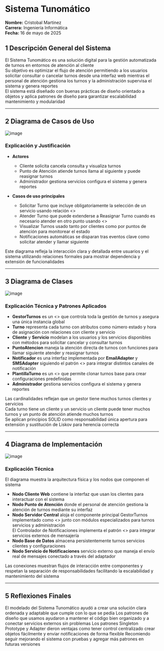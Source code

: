 # Sistema Tunomático

**Nombre:** Cristobal Martinez  
**Carrera:** Ingeniería Informática  
**Fecha:** 16 de mayo de 2025  

## 1 Descripción General del Sistema

El Sistema Tunomático es una solución digital para la gestión automatizada de turnos en entornos de atención al cliente  
Su objetivo es optimizar el flujo de atención permitiendo a los usuarios solicitar consultar o cancelar turnos desde una interfaz web mientras el personal de atención gestiona los turnos y la administración supervisa el sistema y genera reportes  
El sistema está diseñado con buenas prácticas de diseño orientado a objetos y aplica patrones de diseño para garantizar escalabilidad mantenimiento y modularidad  

---

## 2 Diagrama de Casos de Uso

![image](https://github.com/user-attachments/assets/11857783-5cc3-4297-9100-4a7d4c5725dd)


### Explicación y Justificación

- **Actores**  
  - Cliente solicita cancela consulta y visualiza turnos  
  - Punto de Atención atiende turnos llama al siguiente y puede reasignar turnos  
  - Administrador gestiona servicios configura el sistema y genera reportes  

- **Casos de uso principales**  
  - Solicitar Turno que incluye obligatoriamente la selección de un servicio usando relación <<include>>  
  - Atender Turno que puede extenderse a Reasignar Turno cuando es necesario atender en otro punto usando <<extend>>  
  - Visualizar Turnos usado tanto por clientes como por puntos de atención para monitorear el estado  
  - Notificaciones automáticas se disparan tras eventos clave como solicitar atender y llamar siguiente  

Este diagrama refleja la interacción clara y detallada entre usuarios y el sistema utilizando relaciones formales para mostrar dependencia y extensión de funcionalidades  

---

## 3 Diagrama de Clases

![image](https://github.com/user-attachments/assets/4af47496-ad0a-476e-9123-97025fadac40)


### Explicación Técnica y Patrones Aplicados

- **GestorTurnos** es un <<Singleton>> que controla toda la gestión de turnos y asegura una única instancia global  
- **Turno** representa cada turno con atributos como número estado y hora de asignación con relaciones con cliente y servicio  
- **Cliente** y **Servicio** modelan a los usuarios y los servicios disponibles con métodos para solicitar cancelar y consultar turnos  
- **PuntoAtencion** maneja la atención directa de turnos con funciones para llamar siguiente atender y reasignar turnos  
- **Notificador** es una interfaz implementada por **EmailAdapter** y **SMSAdapter** siguiendo el patrón <<Adapter>> para integrar distintos canales de notificación  
- **PlantillaTurno** es un <<Prototype>> que permite clonar turnos base para crear configuraciones predefinidas  
- **Administrador** gestiona servicios configura el sistema y genera reportes  

Las cardinalidades reflejan que un gestor tiene muchos turnos clientes y servicios  
Cada turno tiene un cliente y un servicio un cliente puede tener muchos turnos y un punto de atención atiende muchos turnos  
Se aplican principios SOLID como responsabilidad única apertura para extensión y sustitución de Liskov para herencia correcta  

---

## 4 Diagrama de Implementación

![image](https://github.com/user-attachments/assets/8417d8bc-ccd9-4011-a0d6-ce2937e83209)


### Explicación Técnica

El diagrama muestra la arquitectura física y los nodos que componen el sistema  

- **Nodo Cliente Web** contiene la interfaz que usan los clientes para interactuar con el sistema  
- **Nodo Punto de Atención** donde el personal de atención gestiona la atención de turnos mediante su interfaz  
- **Nodo Servidor Central** aloja el componente principal GestorTurnos implementado como <<Singleton>> junto con módulos especializados para turnos servicios y administración  
  El Controlador de Notificaciones implementa el patrón <<Adapter>> para integrar servicios externos de mensajería  
- **Nodo Base de Datos** almacena persistentemente turnos servicios clientes y configuraciones  
- **Nodo Servicio de Notificaciones** servicio externo que maneja el envío real de mensajes conectado a través del adaptador  

Las conexiones muestran flujos de interacción entre componentes y respetan la separación de responsabilidades facilitando la escalabilidad y mantenimiento del sistema  

---

## 5 Reflexiones Finales

El modelado del Sistema Tunomático ayudó a crear una solución clara ordenada y adaptable que cumple con lo que se pedía
Los patrones de diseño que usamos ayudaron a mantener el código bien organizado y a conectar servicios externos sin problemas
Los patrones Singleton Prototype y Adapter dieron ventajas como tener control centralizado crear objetos fácilmente y enviar notificaciones de forma flexible
Recomiendo seguir mejorando el sistema con pruebas y agregar más patrones en futuras versiones
